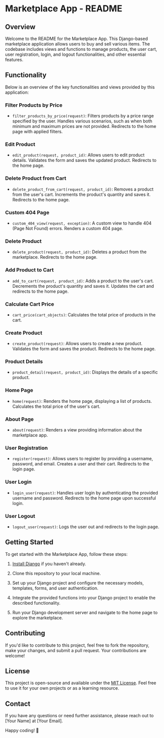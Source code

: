 # Marketplace App - README

## Overview

Welcome to the README for the Marketplace App. This Django-based marketplace application allows users to buy and sell various items. The codebase includes views and functions to manage products, the user cart, user registration, login, and logout functionalities, and other essential features.

## Functionality

Below is an overview of the key functionalities and views provided by this application:

### Filter Products by Price

- `filter_products_by_price(request)`: Filters products by a price range specified by the user. Handles various scenarios, such as when both minimum and maximum prices are not provided. Redirects to the home page with applied filters.

### Edit Product

- `edit_product(request, product_id)`: Allows users to edit product details. Validates the form and saves the updated product. Redirects to the home page.

### Delete Product from Cart

- `delete_product_from_cart(request, product_id)`: Removes a product from the user's cart. Increments the product's quantity and saves it. Redirects to the home page.

### Custom 404 Page

- `custom_404_view(request, exception)`: A custom view to handle 404 (Page Not Found) errors. Renders a custom 404 page.

### Delete Product

- `delete_product(request, product_id)`: Deletes a product from the marketplace. Redirects to the home page.

### Add Product to Cart

- `add_to_cart(request, product_id)`: Adds a product to the user's cart. Decrements the product's quantity and saves it. Updates the cart and redirects to the home page.

### Calculate Cart Price

- `cart_price(cart_objects)`: Calculates the total price of products in the cart.

### Create Product

- `create_product(request)`: Allows users to create a new product. Validates the form and saves the product. Redirects to the home page.

### Product Details

- `product_detail(request, product_id)`: Displays the details of a specific product.

### Home Page

- `home(request)`: Renders the home page, displaying a list of products. Calculates the total price of the user's cart.

### About Page

- `about(request)`: Renders a view providing information about the marketplace app.

### User Registration

- `register(request)`: Allows users to register by providing a username, password, and email. Creates a user and their cart. Redirects to the login page.

### User Login

- `login_user(request)`: Handles user login by authenticating the provided username and password. Redirects to the home page upon successful login.

### User Logout

- `logout_user(request)`: Logs the user out and redirects to the login page.

## Getting Started

To get started with the Marketplace App, follow these steps:

1. [Install Django](https://docs.djangoproject.com/en/3.2/topics/install/) if you haven't already.

2. Clone this repository to your local machine.

3. Set up your Django project and configure the necessary models, templates, forms, and user authentication.

4. Integrate the provided functions into your Django project to enable the described functionality.

5. Run your Django development server and navigate to the home page to explore the marketplace.

## Contributing

If you'd like to contribute to this project, feel free to fork the repository, make your changes, and submit a pull request. Your contributions are welcome!

## License

This project is open-source and available under the [MIT License](LICENSE). Feel free to use it for your own projects or as a learning resource.

## Contact

If you have any questions or need further assistance, please reach out to [Your Name] at [Your Email].

Happy coding! 🚀

